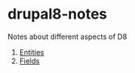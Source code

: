 # drupal8-notes
Notes about different aspects of D8

1. [Entities](entities.md)
1. [Fields](fields.md)
